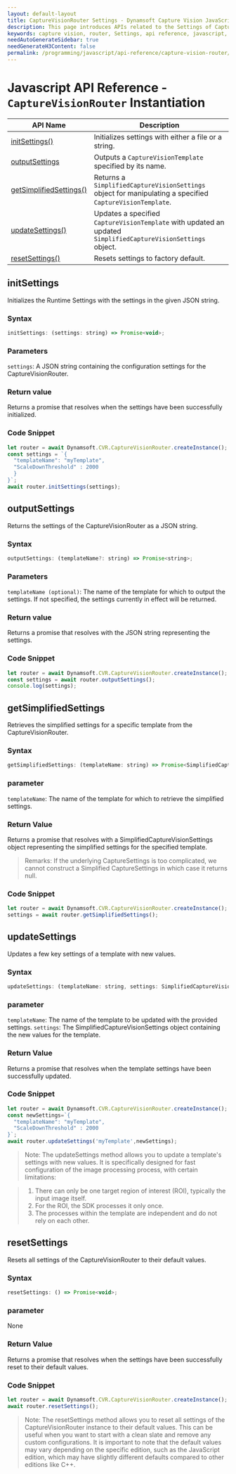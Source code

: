```yaml
---
layout: default-layout
title: CaptureVisionRouter Settings - Dynamsoft Capture Vision JavaScript Edition API
description: This page introduces APIs related to the Settings of CaptureVisionRouter of Dynamsoft Capture Vision JavaScript Edition.
keywords: capture vision, router, Settings, api reference, javascript, js
needAutoGenerateSidebar: true
needGenerateH3Content: false
permalink: /programming/javascript/api-reference/capture-vision-router/settings.html
---
```


# Javascript API Reference - `CaptureVisionRouter` Instantiation

| API Name                                          | Description                                                                                                   |
| ------------------------------------------------- | ------------------------------------------------------------------------------------------------------------- |
| [initSettings()](#initsettings)                   | Initializes settings with either a file or a string.                                                          |
| [outputSettings](#outputsettings)                 | Outputs a `CaptureVisionTemplate` specified by its name.                                                      |
| [getSimplifiedSettings()](#getsimplifiedsettings) | Returns a `SimplifiedCaptureVisionSettings` object for manipulating a specified `CaptureVisionTemplate`.      |
| [updateSettings()](#updatesettings)               | Updates a specified `CaptureVisionTemplate` with updated an updated `SimplifiedCaptureVisionSettings` object. |
| [resetSettings()](#resetsettings)                 | Resets settings to factory default.                                                                           |


## initSettings

Initializes the Runtime Settings with the settings in the given JSON string.

### Syntax

```js
initSettings: (settings: string) => Promise<void>;
```

### Parameters

`settings`: A JSON string containing the configuration settings for the CaptureVisionRouter.

### Return value

Returns a promise that resolves when the settings have been successfully initialized.

### Code Snippet

```js
let router = await Dynamsoft.CVR.CaptureVisionRouter.createInstance();
const settings = `{
  "templateName": "myTemplate",
  "ScaleDownThreshold" : 2000
  }
}`;
await router.initSettings(settings);
```

## outputSettings

Returns the settings of the CaptureVisionRouter as a JSON string.

### Syntax

```js
outputSettings: (templateName?: string) => Promise<string>;
```

### Parameters

`templateName (optional)`: The name of the template for which to output the settings. If not specified, the settings currently in effect will be returned.

### Return value

Returns a promise that resolves with the JSON string representing the settings.

### Code Snippet

```js
let router = await Dynamsoft.CVR.CaptureVisionRouter.createInstance();
const settings = await router.outputSettings();
console.log(settings);
```

## getSimplifiedSettings

Retrieves the simplified settings for a specific template from the CaptureVisionRouter.

### Syntax

```js
getSimplifiedSettings: (templateName: string) => Promise<SimplifiedCaptureVisionSettings | null>;
```

### parameter

`templateName`: The name of the template for which to retrieve the simplified settings.

### Return Value

Returns a promise that resolves with a SimplifiedCaptureVisionSettings object representing the simplified settings for the specified template.
> Remarks: If the underlying CaptureSettings is too complicated, we cannot construct a Simplified CaptureSettings in which case it returns null.

### Code Snippet

```js
let router = await Dynamsoft.CVR.CaptureVisionRouter.createInstance();
settings = await router.getSimplifiedSettings();
```

## updateSettings

Updates a few key settings of a template with new values.

### Syntax

```js
updateSettings: (templateName: string, settings: SimplifiedCaptureVisionSettings) => Promise<void>;
```

### parameter

`templateName`: The name of the template to be updated with the provided settings.
`settings`: The SimplifiedCaptureVisionSettings object containing the new values for the template.

### Return Value

Returns a promise that resolves when the template settings have been successfully updated.

### Code Snippet

```js
let router = await Dynamsoft.CVR.CaptureVisionRouter.createInstance();
const newSettings=`{
  "templateName": "myTemplate",
  "ScaleDownThreshold" : 2000
}`;
await router.updateSettings('myTemplate',newSettings);
```
> Note: The updateSettings method allows you to update a template's settings with new values. It is specifically designed for fast configuration of the image processing process, with certain limitations:

> 1. There can only be one target region of interest (ROI), typically the input image itself.
> 2. For the ROI, the SDK processes it only once.
> 3. The processes within the template are independent and do not rely on each other.

## resetSettings

Resets all settings of the CaptureVisionRouter to their default values.
### Syntax

```js
resetSettings: () => Promise<void>;
```

### parameter

None

### Return Value

Returns a promise that resolves when the settings have been successfully reset to their default values.

### Code Snippet

```js
let router = await Dynamsoft.CVR.CaptureVisionRouter.createInstance();
await router.resetSettings();
```
> Note: The resetSettings method allows you to reset all settings of the CaptureVisionRouter instance to their default values. This can be useful when you want to start with a clean slate and remove any custom configurations. It is important to note that the default values may vary depending on the specific edition, such as the JavaScript edition, which may have slightly different defaults compared to other editions like C++.